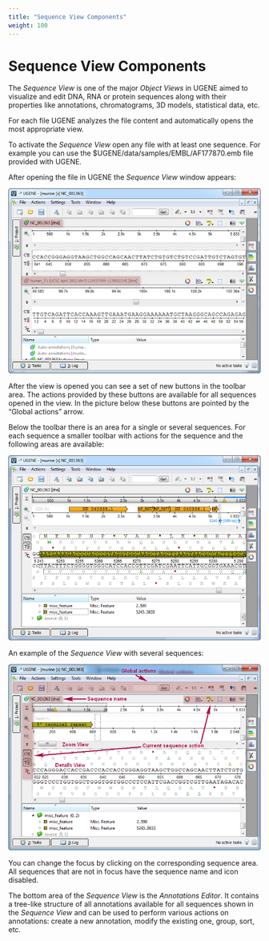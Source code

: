 ```yaml
---
title: "Sequence View Components"
weight: 100
---
```



# Sequence View Components

The _Sequence View_ is one of the major _Object Views_ in UGENE aimed to visualize and edit DNA, RNA or protein sequences along with their properties like annotations, chromatograms, 3D models, statistical data, etc.

For each file UGENE analyzes the file content and automatically opens the most appropriate view.

To activate the _Sequence View_ open any file with at least one sequence. For example you can use the $UGENE/data/samples/EMBL/AF177870.emb file provided with UGENE.

After opening the file in UGENE the _Sequence View_ window appears:


![](/images/65929371/65929372.png)

After the view is opened you can see a set of new buttons in the toolbar area. The actions provided by these buttons are available for all sequences opened in the view. In the picture below these buttons are pointed by the “Global actions” arrow.

Below the toolbar there is an area for a single or several sequences. For each sequence a smaller toolbar with actions for the sequence and the following areas are available:


![](/images/65929371/65929373.png)

An example of the _Sequence View_ with several sequences:


![](/images/65929371/65929374.png)

You can change the focus by clicking on the corresponding sequence area. All sequences that are not in focus have the sequence name and icon disabled.

The bottom area of the _Sequence View_ is the _Annotations Editor_. It contains a tree-like structure of all annotations available for all sequences shown in the _Sequence View_ and can be used to perform various actions on annotations: create a new annotation, modify the existing one, group, sort, etc.
